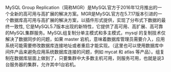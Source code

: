 MySQL Group Replication（简称MGR）是MySQL官方于2016年12月推出的一个全新的高可用与高扩展的解决方案。MGR是MySQL官方在5.7.17版本引进的一个数据库高可用与高扩展的解决方案，以插件形式提供，实现了分布式下数据的最终一致性, 它是MySQL5.7版本出现的新特性，它提供了高可用、高扩展、高可靠的MySQL集群服务。MySQL组复制分单主模式和多主模式，mysql 的复制技术仅解决了数据同步的问题，如果 master 宕机，意味着数据库管理员需要介入，应用系统可能需要修改数据库连接地址或者重启才能实现。（这里也可以使用数据库中间件产品来避免应用系统数据库连接的问题，例如 mycat 和 atlas 等产品）。组复制在数据库层面上做到了，只要集群中大多数主机可用，则服务可用，也就是说3台服务器的集群，允许其中1台宕机。

